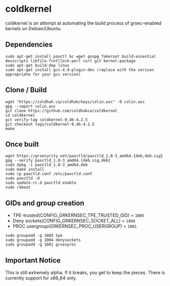 coldkernel 
==========
coldkernel is an attempt at automating the build process of grsec-enabled kernels on Debian/Ubuntu. 

Dependencies
------------
```
sudo apt-get install paxctl bc wget gnupg fakeroot build-essential devscripts libfile-fcntllock-perl curl git kernel-package
sudo apt-get build-dep linux
sudo apt-get install gcc-4.9-plugin-dev (replace with the version appropriate for your gcc version)
```

Clone / Build
-------------
```
wget "https://coldhak.ca/coldhak/keys/colin.asc" -O colin.asc
gpg --import colin.asc
git clone https://github.com/coldhakca/coldkernel
cd coldkernel
git verify-tag coldkernel-0.4b-4.2.5
git checkout tags/coldkernel-0.4b-4.2.5
make
```

Once built
----------
```
wget https://grsecurity.net/paxctld/paxctld_1.0-3_amd64.{deb,deb.sig}
gpg --verify paxctld_1.0-3_amd64.{deb.sig,deb}
sudo dpkg -i paxctld_1.0-3_amd64.deb
sudo make install
sudo cp paxctld.conf /etc/paxctld.conf
sudo paxctld -d
sudo update-rc.d paxctld enable
sudo reboot
```

GIDs and group creation
-----------------------
* TPE-trusted(CONFIG_GRKERNSEC_TPE_TRUSTED_GID) = ```1005```
* Deny sockets(CONFIG_GRKERNSEC_SOCKET_ALL)  = ```1004```
* PROC usergroup(GRKERNSEC_PROC_USERGROUP) = ```1001```

```
sudo groupadd -g 1005 tpe
sudo groupadd -g 1004 denysockets
sudo groupadd -g 1001 grsecproc
```

Important Notice
-----------------
This is still extremely alpha. If it breaks, you get to keep the pieces. There is currently support for x86_64 only.

